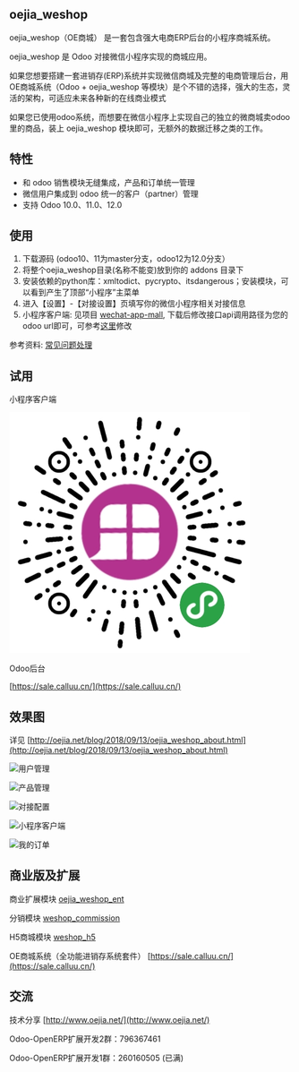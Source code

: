 ## oejia_weshop

oejia_weshop（OE商城） 是一套包含强大电商ERP后台的小程序商城系统。

oejia_weshop 是 Odoo 对接微信小程序实现的商城应用。

如果您想要搭建一套进销存(ERP)系统并实现微信商城及完整的电商管理后台，用OE商城系统（Odoo + oejia_weshop 等模块）是个不错的选择，强大的生态，灵活的架构，可适应未来各种新的在线商业模式

如果您已使用odoo系统，而想要在微信小程序上实现自己的独立的微商城卖odoo里的商品，装上 oejia_weshop 模块即可，无额外的数据迁移之类的工作。

## 特性
* 和 odoo 销售模块无缝集成，产品和订单统一管理
* 微信用户集成到 odoo 统一的客户（partner）管理
* 支持 Odoo 10.0、11.0、12.0

## 使用
1. 下载源码 (odoo10、11为master分支，odoo12为12.0分支）
2. 将整个oejia_weshop目录(名称不能变)放到你的 addons 目录下
3. 安装依赖的python库：xmltodict、pycrypto、itsdangerous；安装模块，可以看到产生了顶部“小程序”主菜单
4. 进入【设置】-【对接设置】页填写你的微信小程序相关对接信息
5. 小程序客户端: 见项目 [wechat-app-mall](https://github.com/JoneXiong/wechat-app-mall), 下载后修改接口api调用路径为您的odoo url即可，可参考[这里](https://github.com/JoneXiong/wechat-app-mall/blob/f2/README.md)修改

参考资料: [常见问题处理](http://oejia.net/blog/2018/12/21/oejia_weshop_qa.html)

## 试用

小程序客户端

![Odoo小程序商城](https://raw.githubusercontent.com/JoneXiong/oejia_weshop/master/static/description/odoo_wxapp.jpg)

Odoo后台

[https://sale.calluu.cn/](https://sale.calluu.cn/)

## 效果图

详见 [http://oejia.net/blog/2018/09/13/oejia_weshop_about.html](http://oejia.net/blog/2018/09/13/oejia_weshop_about.html)

![用户管理](http://oejia.net/files/201809/13165725703.jpeg)

![产品管理](http://oejia.net/files/201809/13172849146.jpeg)

![对接配置](http://oejia.net/files/201809/13165316092.jpeg)

![小程序客户端](http://oejia.net/files/201809/13172406513.jpeg)


![我的订单](http://oejia.net/files/201809/13172524213.jpeg)

## 商业版及扩展

商业扩展模块 [oejia_weshop_ent](https://www.calluu.cn/shop/product/odoo-12)

分销模块 [weshop_commission](https://www.calluu.cn/shop/product/odoo-23)

H5商城模块 [weshop_h5](https://www.calluu.cn/shop/product/odoo-h5-24)

OE商城系统（全功能进销存系统套件） [https://sale.calluu.cn/](https://sale.calluu.cn/)

## 交流
技术分享
[http://www.oejia.net/](http://www.oejia.net/)

Odoo-OpenERP扩展开发2群：796367461

Odoo-OpenERP扩展开发1群：260160505 (已满)
